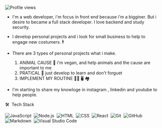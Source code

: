 
<p align="left"> <img src="https://komarev.com/ghpvc/?username=RafaelContact&color=yellow" alt="Profile views" /> </p>

- I'm a web developer, i'm focus in front end because i'm a bigginer. But i desire to became a full stack developer. I love backend and study security.

- I develop personal projects and i look for small business to help to engage new costumers. 🕴️

- There are 3 types of personal projects what i make.

  1. ANIMAL CAUSE 🦭 i'm vegan, and help animals and the cause are important to me
  2. PRATICAL 🤖 just develop to learn and don't forguet
  3. IMPLEMENT MY ROUTINE 🚴‍♂️ 🖥️ 🏘️


- I'm starting to share my knowloge in instagram , linkedin and youtube to help people.

🛠 &nbsp;Tech Stack

![JavaScript](https://img.shields.io/badge/-JavaScript-05122A?style=flat&logo=javascript)&nbsp;
![Node.js](https://img.shields.io/badge/-Node.js-05122A?style=flat&logo=node.js)&nbsp;
![HTML](https://img.shields.io/badge/-HTML-05122A?style=flat&logo=HTML5)&nbsp;
![CSS](https://img.shields.io/badge/-CSS-05122A?style=flat&logo=CSS3&logoColor=1572B6)&nbsp;
![React](https://img.shields.io/badge/-React-05122A?style=flat&logo=react)&nbsp;
![Git](https://img.shields.io/badge/-Git-05122A?style=flat&logo=git)&nbsp;
![GitHub](https://img.shields.io/badge/-GitHub-05122A?style=flat&logo=github)&nbsp;
![Markdown](https://img.shields.io/badge/-Markdown-05122A?style=flat&logo=markdown)&nbsp;
![Visual Studio Code](https://img.shields.io/badge/-Visual%20Studio%20Code-05122A?style=flat&logo=visual-studio-code&logoColor=007ACC)&nbsp;
